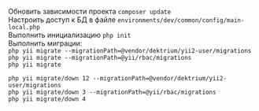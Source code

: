 Обновить зависимости проекта `composer update`  
Настроить доступ к БД в файле `environments/dev/common/config/main-local.php`  
Выполнить инициализацию `php init`  
Выполнить миграции:  
`php yii migrate --migrationPath=@vendor/dektrium/yii2-user/migrations`  
`php yii migrate --migrationPath=@yii/rbac/migrations`  
`php yii migrate`  


`php yii migrate/down 12 --migrationPath=@vendor/dektrium/yii2-user/migrations`  
`php yii migrate/down 3 --migrationPath=@yii/rbac/migrations`  
`php yii migrate/down 4`
